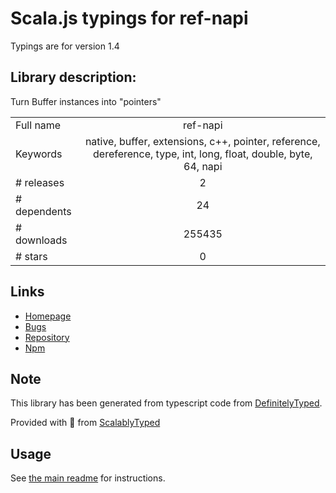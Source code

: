 
# Scala.js typings for ref-napi

Typings are for version 1.4

## Library description:
Turn Buffer instances into "pointers"

|                    |                 |
| ------------------ | :-------------: |
| Full name          | ref-napi |
| Keywords           | native, buffer, extensions, c++, pointer, reference, dereference, type, int, long, float, double, byte, 64, napi |
| # releases         | 2 |
| # dependents       | 24 |
| # downloads        | 255435 |
| # stars            | 0 |

## Links
- [Homepage](https://github.com/node-ffi-napi/ref-napi#readme)
- [Bugs](https://github.com/node-ffi-napi/ref-napi/issues)
- [Repository](https://github.com/node-ffi-napi/ref-napi)
- [Npm](https://www.npmjs.com/package/ref-napi)
    


## Note
This library has been generated from typescript code from [DefinitelyTyped](https://definitelytyped.org).

Provided with :purple_heart: from [ScalablyTyped](https://github.com/oyvindberg/ScalablyTyped)

## Usage
See [the main readme](../../readme.md) for instructions.


